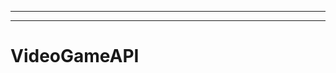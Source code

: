 ----------------------
----------------------------------------------------------------------------------------------------
# VideoGameAPI
